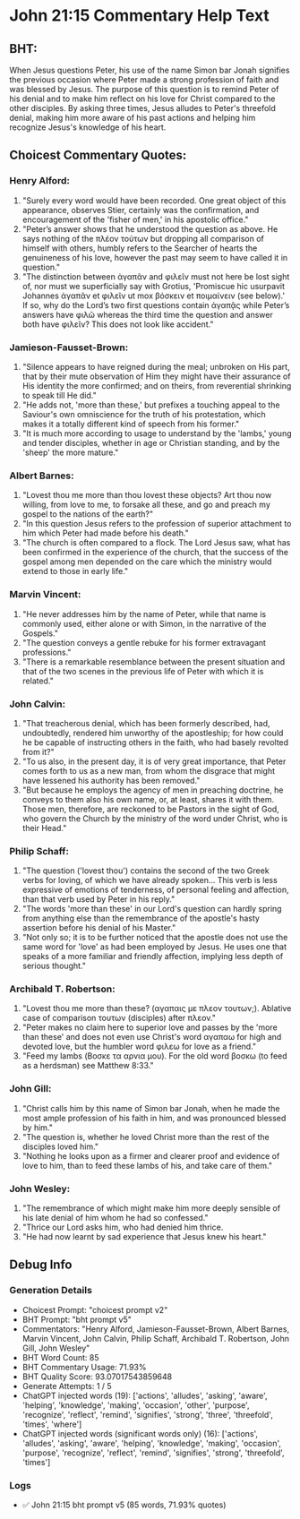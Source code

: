 # John 21:15 Commentary Help Text

## BHT:
When Jesus questions Peter, his use of the name Simon bar Jonah signifies the previous occasion where Peter made a strong profession of faith and was blessed by Jesus. The purpose of this question is to remind Peter of his denial and to make him reflect on his love for Christ compared to the other disciples. By asking three times, Jesus alludes to Peter's threefold denial, making him more aware of his past actions and helping him recognize Jesus's knowledge of his heart.

## Choicest Commentary Quotes:
### Henry Alford:
1. "Surely every word would have been recorded. One great object of this appearance, observes Stier, certainly was the confirmation, and encouragement of the 'fisher of men,' in his apostolic office."
2. "Peter’s answer shows that he understood the question as above. He says nothing of the πλέον τούτων but dropping all comparison of himself with others, humbly refers to the Searcher of hearts the genuineness of his love, however the past may seem to have called it in question."
3. "The distinction between ἀγαπᾶν and φιλεῖν must not here be lost sight of, nor must we superficially say with Grotius, 'Promiscue hic usurpavit Johannes ἀγαπᾶν et φιλεῖν ut mox βόσκειν et ποιμαίνειν (see below).' If so, why do the Lord’s two first questions contain ἀγαπᾷς while Peter’s answers have φιλῶ whereas the third time the question and answer both have φιλεῖν? This does not look like accident."

### Jamieson-Fausset-Brown:
1. "Silence appears to have reigned during the meal; unbroken on His part, that by their mute observation of Him they might have their assurance of His identity the more confirmed; and on theirs, from reverential shrinking to speak till He did."
2. "He adds not, 'more than these,' but prefixes a touching appeal to the Saviour's own omniscience for the truth of his protestation, which makes it a totally different kind of speech from his former."
3. "It is much more according to usage to understand by the 'lambs,' young and tender disciples, whether in age or Christian standing, and by the 'sheep' the more mature."

### Albert Barnes:
1. "Lovest thou me more than thou lovest these objects? Art thou now willing, from love to me, to forsake all these, and go and preach my gospel to the nations of the earth?"
2. "In this question Jesus refers to the profession of superior attachment to him which Peter had made before his death."
3. "The church is often compared to a flock. The Lord Jesus saw, what has been confirmed in the experience of the church, that the success of the gospel among men depended on the care which the ministry would extend to those in early life."

### Marvin Vincent:
1. "He never addresses him by the name of Peter, while that name is commonly used, either alone or with Simon, in the narrative of the Gospels." 
2. "The question conveys a gentle rebuke for his former extravagant professions." 
3. "There is a remarkable resemblance between the present situation and that of the two scenes in the previous life of Peter with which it is related."

### John Calvin:
1. "That treacherous denial, which has been formerly described, had, undoubtedly, rendered him unworthy of the apostleship; for how could he be capable of instructing others in the faith, who had basely revolted from it?"
2. "To us also, in the present day, it is of very great importance, that Peter comes forth to us as a new man, from whom the disgrace that might have lessened his authority has been removed."
3. "But because he employs the agency of men in preaching doctrine, he conveys to them also his own name, or, at least, shares it with them. Those men, therefore, are reckoned to be Pastors in the sight of God, who govern the Church by the ministry of the word under Christ, who is their Head."

### Philip Schaff:
1. "The question ('lovest thou') contains the second of the two Greek verbs for loving, of which we have already spoken... This verb is less expressive of emotions of tenderness, of personal feeling and affection, than that verb used by Peter in his reply." 
2. "The words 'more than these' in our Lord's question can hardly spring from anything else than the remembrance of the apostle's hasty assertion before his denial of his Master."
3. "Not only so; it is to be further noticed that the apostle does not use the same word for 'love' as had been employed by Jesus. He uses one that speaks of a more familiar and friendly affection, implying less depth of serious thought."

### Archibald T. Robertson:
1. "Lovest thou me more than these? (αγαπαις με πλεον τουτων;). Ablative case of comparison τουτων (disciples) after πλεον."
2. "Peter makes no claim here to superior love and passes by the 'more than these' and does not even use Christ's word αγαπαω for high and devoted love, but the humbler word φιλεω for love as a friend."
3. "Feed my lambs (Βοσκε τα αρνια μου). For the old word βοσκω (to feed as a herdsman) see Matthew 8:33."

### John Gill:
1. "Christ calls him by this name of Simon bar Jonah, when he made the most ample profession of his faith in him, and was pronounced blessed by him." 
2. "The question is, whether he loved Christ more than the rest of the disciples loved him."
3. "Nothing he looks upon as a firmer and clearer proof and evidence of love to him, than to feed these lambs of his, and take care of them."

### John Wesley:
1. "The remembrance of which might make him more deeply sensible of his late denial of him whom he had so confessed."
2. "Thrice our Lord asks him, who had denied him thrice.
3. "He had now learnt by sad experience that Jesus knew his heart."


## Debug Info
### Generation Details
- Choicest Prompt: "choicest prompt v2"
- BHT Prompt: "bht prompt v5"
- Commentators: "Henry Alford, Jamieson-Fausset-Brown, Albert Barnes, Marvin Vincent, John Calvin, Philip Schaff, Archibald T. Robertson, John Gill, John Wesley"
- BHT Word Count: 85
- BHT Commentary Usage: 71.93%
- BHT Quality Score: 93.07017543859648
- Generate Attempts: 1 / 5
- ChatGPT injected words (19):
	['actions', 'alludes', 'asking', 'aware', 'helping', 'knowledge', 'making', 'occasion', 'other', 'purpose', 'recognize', 'reflect', 'remind', 'signifies', 'strong', 'three', 'threefold', 'times', 'where']
- ChatGPT injected words (significant words only) (16):
	['actions', 'alludes', 'asking', 'aware', 'helping', 'knowledge', 'making', 'occasion', 'purpose', 'recognize', 'reflect', 'remind', 'signifies', 'strong', 'threefold', 'times']

### Logs
- ✅ John 21:15 bht prompt v5 (85 words, 71.93% quotes)
